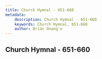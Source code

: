 ```yaml
---
title: Church Hymnal - 651-660
metadata:
    description: Church Hymnal - 651-660
    keywords: Church Hymnal, 651-660
    author: Brian Onang'o
---
```



## Church Hymnal - 651-660
  